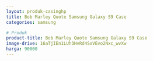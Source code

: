 ```yaml
---
layout: produk-casinghp
title: Bob Marley Quote Samsung Galaxy S9 Case
categories: samsung

# Produk
product-title: Bob Marley Quote Samsung Galaxy S9 Case
image-drive: 16aTjIEn1LUh3HvRd4SxVEvo2Nxc_wvXw
harga: 90000
---
```

